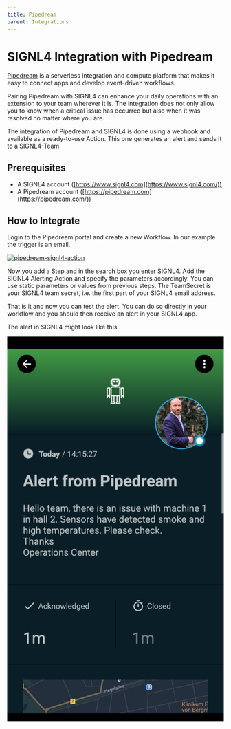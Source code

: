 ```yaml
---
title: Pipedream
parent: Integrations
---
```


# SIGNL4 Integration with Pipedream

[Pipedream](https://pipedream.com/) is a serverless integration and compute platform that makes it easy to connect apps and develop event-driven workflows.

Pairing Pipedream with SIGNL4 can enhance your daily operations with an extension to your team wherever it is. The integration does not only allow you to know when a critical issue has occurred but also when it was resolved no matter where you are.

The integration of Pipedream and SIGNL4 is done using a webhook and available as a ready-to-use Action. This one generates an alert and sends it to a SIGNL4-Team.

## Prerequisites

- A SIGNL4 account ([https://www.signl4.com](https://www.signl4.com/))
- A Pipedream account ([https://pipedream.com](https://pipedream.com/))

## How to Integrate

Login to the Pipedream portal and create a new Workflow. In our example the trigger is an email.

[![pipedream-signl4-action](https://www.signl4.com/wp-content/uploads/2020/12/pipedream-signl4-action-300x200.png)](https://www.signl4.com/wp-content/uploads/2020/12/pipedream-signl4-action.png)

Now you add a Step and in the search box you enter SIGNL4. Add the SIGNL4 Alerting Action and specify the parameters accordingly. You can use static parameters or values from previous steps. The TeamSecret is your SIGNL4 team secret, i.e. the first part of your SIGNL4 email address.

That is it and now you can test the alert. You can do so directly in your workflow and you should then receive an alert in your SIGNL4 app.

The alert in SIGNL4 might look like this.

![SIGNL4 Alert](signl4-pipedream.png)

